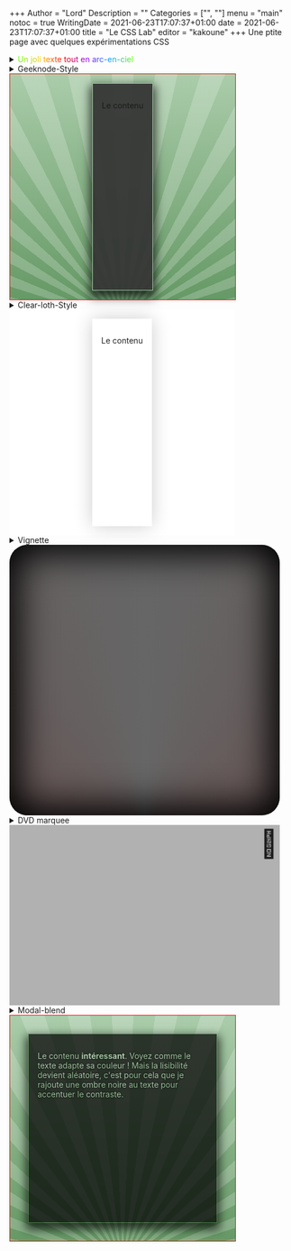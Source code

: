 +++
Author = "Lord"
Description = ""
Categories = ["", ""]
menu = "main"
notoc = true
WritingDate = 2021-06-23T17:07:37+01:00
date = 2021-06-23T17:07:37+01:00
title = "Le CSS Lab"
editor = "kakoune"
+++
Une ptite page avec quelques expérimentations CSS

<details><summary>
<span style="background-image: repeating-linear-gradient(to left, #64ff00, #00a3ff, #9500ff, red, #ffca00, #64ff00);background-size:100%; background-clip:text; -webkit-background-clip:text;color:transparent;animation:rainbow 3s infinite linear;">Un joli texte tout en arc-en-ciel</span>
</summary>
{{< highlight html >}}
<span style="background-image: repeating-linear-gradient(to left, #64ff00, #00a3ff, #9500ff, red, #ffca00, #64ff00);background-size:100%; background-clip:text; -webkit-background-clip:text;color:transparent;animation:rainbow 3s infinite linear;">Un joli texte tout en arc-en-ciel</span>
{{< / highlight >}}
</details>

<details><summary>Geeknode-Style
<div style="display:grid;justify-content:center;width:25rem;height:25rem;border:1px solid red;background:repeating-conic-gradient(from -2.5deg at 50% 110%, rgba(255,255,255,.2) 0 5deg, rgba(255,255,255,0) 0 10deg),linear-gradient(#aca, #696);"><div style="background-color:hsla(0,0%,20%,0.93);margin:1rem;box-shadow:0 0.5rem 1rem 0.25rem rgba(0,0,0,0.7);padding:1rem;border:1px solid #aca;"><p>Le contenu</p></div></div>
</summary>

{{< highlight html >}}
<div style="display:grid;justify-content:center;width:25rem;height:25rem;border:1px solid red;background:repeating-conic-gradient(from -2.5deg at 50% 110%, rgba(255,255,255,.2) 0 5deg, rgba(255,255,255,0) 0 10deg),linear-gradient(#aca, #696);">
  <div style="background-color:hsla(0,0%,20%,0.93);margin:1rem;box-shadow:0 0.5rem 1rem 0.25rem rgba(0,0,0,0.7);padding:1rem;border:1px solid #aca;">
    <p>Le contenu</p>
  </div>
</div>
{{< / highlight >}}
</details>

<details><summary>Clear-loth-Style
<div style="display:grid;justify-content:center;width:25rem;height:25rem;background-color:white;">
  <div style="background-color:white;box-shadow:0 0 2rem rgba(0,0,0,0.2);margin:1rem;padding:1rem;color:#222;">
    <p>Le contenu</p>
  </div>
</div>

</summary>

{{< highlight html >}}
<div style="display:grid;justify-content:center;width:25rem;height:25rem;background-color:white;">
  <div style="background-color:white;box-shadow:0 0 2rem rgba(0,0,0,0.2);margin:1rem;padding:1rem;color:#222;">
    <p>Le contenu</p>
  </div>
</div>
{{< / highlight >}}

</details>

<details><summary>Vignette
<div style="height:30rem;width:30rem;background:repeating-conic-gradient( at 50% 101%, #666, #655, #2F2, #655, #666);box-shadow:0 0 4rem 1rem black inset;border-radius:2rem;">
</summary>

{{< highlight html >}}
<div style="height:30rem;width:30rem;background:repeating-conic-gradient( at 50% 101%, #666, #655, #2F2, #655, #666);box-shadow:0 0 4rem 1rem black inset;border-radius:2rem;">
{{< / highlight >}}

</details>

<details><summary>DVD marquee
<marquee style="display:block;font-size:3rem;background:rgba(0,0,0,0.3)" behavior="alternate" height="320" width="480" direction="down"><marquee behavior="alternate">📼</marquee></marquee>
</summary>
{{< highlight html >}}
<marquee style="display:block;font-size:3rem;background:rgba(0,0,0,0.3)" behavior="alternate" height="320" width="480" direction="down">
  <marquee behavior="alternate">📼</marquee>
</marquee>
{{< / highlight >}}
</details>


<details><summary>Modal-blend
<div style="display:grid;justify-content:center;width:25rem;height:25rem;border:1px solid red;background:repeating-conic-gradient(from -2.5deg at 50% 110%, rgba(255,255,255,.2) 0 5deg, rgba(255,255,255,0) 0 10deg),linear-gradient(#aca, #696);"><div style="mix-blend-mode:multiply;background-color:hsla(0,0%,20%,0.93);margin:2rem;box-shadow:0 0.5rem 1rem 0.25rem rgba(0,0,0,0.7);padding:1rem;border:1px solid #aca;"><p style="text-shadow:0 0 0.2rem black;color:white;">Le contenu <strong>intéressant</strong>. Voyez comme le texte adapte sa couleur ! Mais la lisibilité devient aléatoire, c'est pour cela que je rajoute une ombre noire au texte pour accentuer le contraste.</p></div></div>
</summary>

{{< highlight html >}}
<div style="display:grid;justify-content:center;width:25rem;height:25rem;border:1px solid red;background:repeating-conic-gradient(from -2.5deg at 50% 110%, rgba(255,255,255,.2) 0 5deg, rgba(255,255,255,0) 0 10deg),linear-gradient(#aca, #696);">
  <div style="mix-blend-mode:multiply;background-color:hsla(0,0%,20%,0.93);margin:2rem;box-shadow:0 0.5rem 1rem 0.25rem rgba(0,0,0,0.7);padding:1rem;border:1px solid #aca;">
    <p style="text-shadow:0 0 0.2rem black;color:white;">Le contenu <strong>intéressant</strong>. Voyez comme le texte adapte sa couleur ! Mais la lisibilité devient aléatoire, c'est pour cela que je rajoute une ombre noire au texte pour accentuer le contraste.</p>
  </div>
</div>
{{< / highlight >}}
</details>

